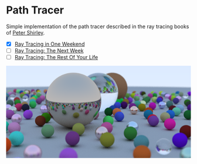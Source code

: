 # Path Tracer

Simple implementation of the path tracer described in the ray tracing books of [Peter Shirley](https://github.com/petershirley).

- [x] [Ray Tracing in One Weekend](https://www.amazon.com/Ray-Tracing-Weekend-Minibooks-Book-ebook/dp/B01B5AODD8)
- [ ] [Ray Tracing: The Next Week](https://www.amazon.com/Ray-Tracing-Next-Week-Minibooks-ebook/dp/B01CO7PQ8C)
- [ ] [Ray Tracing: The Rest Of Your Life](https://www.amazon.com/Ray-Tracing-Rest-Your-Minibooks-ebook/dp/B01DN58P8C)

![Render](render.png "I prefer left-handed coordinate systems :P")
